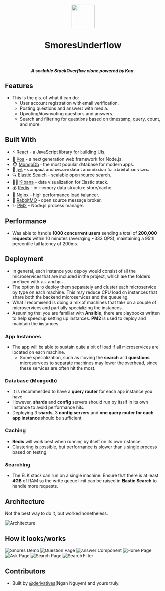 <p align="center"><img src="https://github.com/Spiderpig86/SmoresUnderflow/blob/master/su-frontend/public/assets/logo.png" width="75"></p>
<h1 align=center>SmoresUnderflow</h1>
<br>
<h5 align=center>A scalable StackOverflow clone powered by Koa</a>.</h5>

## Features
* This is the gist of what it can do:
  * User account registration with email verification.
  * Posting questions and answers with media.
  * Upvoting/downvoting questions and answers.
  * Search and filtering for questions based on timestamp, query, count, and more.

## Built With
* :zap: [React](https://reactjs.org/) - a JavaScript library for building UIs.
* :gem: [Koa](https://koajs.com/) - a next generation web framework for Node.js.
* :monkey_face: [MongoDb](https://www.mongodb.com/) - the most popular database for modern apps.
* :ant: [jwt](https://jwt.io/) - compact and secure data transmission for stateful services.
* :mag: [Elastic Search](https://www.elastic.co/) - scalable open source search.
* :guardsman: [Kibana](https://www.elastic.co/products/kibana) - data visualization for Elastic stack.
* :moneybag: [Redis](https://redis.io/) - in-memory data structure store/cache.
* :rocket: [Nginx](https://www.nginx.com/) - high performance load balancer.
* :rabbit: [RabbitMQ](https://www.rabbitmq.com/) - open source message broker.
* :sparkles: [PM2](http://pm2.keymetrics.io/) - Node.js process manager.

## Performance
* Was able to handle **1000 concurrent users** sending a total of **200,000 requests** within 10 minutes (averaging ~333 QPS), maintaining a 95th percentile tail latency of 200ms.

## Deployment
* In general, each instance you deploy would consist of all the microservices that are included in the project, which are the folders prefixed with `su-` and `qu-`.
* The option is to deploy them separately and cluster each microservice by type on each machine. This may reduce CPU load on instances that share both the backend microservices and the queueing.
* What I recommend is doing a mix of machines that take on a couple of microservices and partially specializing the instances.
* Assuming that you are familiar with **Ansible**, there are playbooks written to help speed up setting up instances. **PM2** is used to deploy and maintain the instances.

### App Instances
* The app will be able to sustain quite a bit of load if all microservices are located on each machine.
  * Some specialization, such as moving the **search** and **questions** microservices to separate machines may lower the overhead, since these services are often hit the most.

### Database (Mongodb)
* It is recommended to have a **query router** for each app instance you have.
* However, **shards** and **config** servers should run by itself in its own instance to avoid performance hits.
* Deploying 3 **shards**, 3 **config servers** and **one query router for each app instance** should be sufficient.

### Caching
* **Redis** will work best when running by itself on its own instance.
* Clustering is possible, but performance is slower than a single process based on testing.

### Searching
* The ELK stack can run on a single machine. Ensure that there is at least **4GB** of RAM so the write queue limit can be raised in **Elastic Search** to handle more requests.

## Architecture

Not the best way to do it, but worked nonetheless.

![Architecture](https://github.com/Spiderpig86/SmoresUnderflow/blob/master/images/Smores%20Underflow%20Architecture.png)

## How it looks/works
![Smores Demo](https://github.com/Spiderpig86/SmoresUnderflow/blob/master/images/smores.gif)
![Question Page](https://github.com/Spiderpig86/SmoresUnderflow/blob/master/images/smores1.PNG)
![Answer Component](https://github.com/Spiderpig86/SmoresUnderflow/blob/master/images/smores2.PNG)
![Home Page](https://github.com/Spiderpig86/SmoresUnderflow/blob/master/images/smores3.PNG)
![Ask Page](https://github.com/Spiderpig86/SmoresUnderflow/blob/master/images/smores4.PNG)
![Search Page](https://github.com/Spiderpig86/SmoresUnderflow/blob/master/images/smores5.PNG)
![Search Filter](https://github.com/Spiderpig86/SmoresUnderflow/blob/master/images/smores6.PNG)

## Contributors
* Built by [@derivatives](https://gitlab.com/derivatives_)(Ngan Nguyen) and yours truly.

